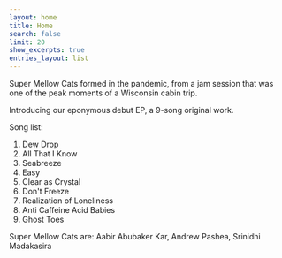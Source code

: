```yaml
---
layout: home
title: Home
search: false
limit: 20
show_excerpts: true
entries_layout: list
---
```


Super Mellow Cats formed in the pandemic, from a jam session that was one of the peak moments of a Wisconsin cabin trip.

Introducing our eponymous debut EP, a 9-song original work.

Song list:
1. Dew Drop
2. All That I Know
3. Seabreeze
4. Easy
5. Clear as Crystal
6. Don't Freeze
7. Realization of Loneliness
8. Anti Caffeine Acid Babies
9. Ghost Toes

Super Mellow Cats are: Aabir Abubaker Kar, Andrew Pashea, Srinidhi Madakasira
